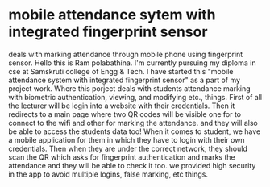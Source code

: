 # mobile attendance sytem with integrated fingerprint sensor
 deals with marking attendance through mobile phone using fingerprint sensor.
Hello this is Ram polabathina.
I'm currently pursuing my diploma in cse at Samskruti college of Engg & Tech.
I have started this "mobile attendance system with integrated fingerprint sensor" as a part of my project work.
Where this porject deals with students attendance marking with biometric authentication, viewing, and modifying etc., things.
First of all the lecturer will be login into a website with their credentials. Then it redirects to a main page where two QR codes will be visible one for to connect to the wifi and other for marking the attendance.
and they will also be able to access the students data too!
When it comes to student, we have a mobile application for them in which they have to login with their own credentials. 
Then when they are under the correct network, they should scan the QR which asks for fingerprint authentication and marks the attendance and they will be able to check it too.
we provided high security in the app to avoid multiple logins, false marking, etc things.
